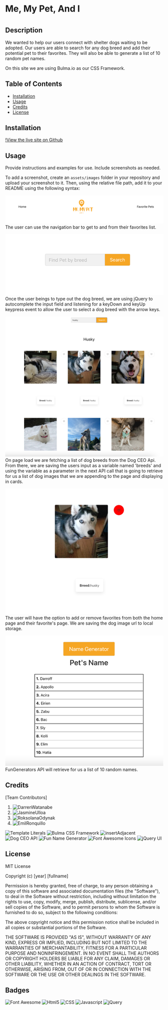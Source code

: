 # Me, My Pet, And I

# <Your-Project-Title>

## Description

We wanted to help our users connect with shelter dogs waiting to be adopted. Our users are able to search for any dog breed and add their potential pet to their favorites. They will also be able to generate a list of 10 random pet names.

On this site we are using Bulma.io as our CSS Framework.

## Table of Contents

- [Installation](#installation)
- [Usage](#usage)
- [Credits](#credits)
- [License](#license)

## Installation

[!View the live site on Github](https://silkyjazz.github.io/Me-MyPet-AndI/)

## Usage

Provide instructions and examples for use. Include screenshots as needed.

To add a screenshot, create an `assets/images` folder in your repository and upload your screenshot to it. Then, using the relative file path, add it to your README using the following syntax:

![Navigation](./assets/image1.png)
The user can use the navigation bar to get to and from their favorites list.

![Search Bar and Button](./assets/image2.png)
Once the user beings to type out the dog breed, we are using jQuery to autocomplete the input field and listening for a keyDown and keyUp keypress event to allow the user to select a dog breed with the arrow keys.

![Fetching Dog Images](./assets/image3.png)
On page load we are fetching a list of dog breeds from the Dog CEO Api. From there, we are saving the users input as a variable named 'breeds' and using the variable as a parameter in the next API call that is going to retrieve for us a list of dog images that we are appending to the page and displaying in cards.

![Saving to Favorites](./assets/image4.png)
The user will have the option to add or remove favorites from both the home page and their favorite's page. We are saving the dog image url to local storage.

![Generate a Random Name](./assets/image5.png)
FunGenerators API will retrieve for us a list of 10 random names.

## Credits

[Team Contributors]
1. ![DarrenWatanabe](https://github.com/Darrenkwatanabe)
2. ![JasmineUlloa](https://github.com/Silkyjazz)
3. ![RoksolanaOdynak](https://github.com/poucoLouco)
4. ![EmilRonquillo](https://github.com/Emil1577)


![Template Literals](https://developer.mozilla.org/en-US/docs/Web/JavaScript/Reference/Template_literals)
![Bulma CSS Framework](https://bulma.io/documentation/)
![insertAdjacent](https://developer.mozilla.org/en-US/docs/Web/API/Element/insertAdjacentHTML)
![Dog CEO API](https://dog.ceo/dog-api/documentation)
![Fun Name Generator](https://dog.ceo/dog-api/documentation)
![Font Awesome Icons](https://dog.ceo/dog-api/documentation)
![jQuery UI](https://jqueryui.com/autocomplete/)

## License

MIT License

Copyright (c) [year] [fullname]

Permission is hereby granted, free of charge, to any person obtaining a copy
of this software and associated documentation files (the "Software"), to deal
in the Software without restriction, including without limitation the rights
to use, copy, modify, merge, publish, distribute, sublicense, and/or sell
copies of the Software, and to permit persons to whom the Software is
furnished to do so, subject to the following conditions:

The above copyright notice and this permission notice shall be included in all
copies or substantial portions of the Software.

THE SOFTWARE IS PROVIDED "AS IS", WITHOUT WARRANTY OF ANY KIND, EXPRESS OR
IMPLIED, INCLUDING BUT NOT LIMITED TO THE WARRANTIES OF MERCHANTABILITY,
FITNESS FOR A PARTICULAR PURPOSE AND NONINFRINGEMENT. IN NO EVENT SHALL THE
AUTHORS OR COPYRIGHT HOLDERS BE LIABLE FOR ANY CLAIM, DAMAGES OR OTHER
LIABILITY, WHETHER IN AN ACTION OF CONTRACT, TORT OR OTHERWISE, ARISING FROM,
OUT OF OR IN CONNECTION WITH THE SOFTWARE OR THE USE OR OTHER DEALINGS IN THE
SOFTWARE.

## Badges

![Font Awesome](https://img.shields.io/badge/Font_Awesome-339AF0?style=for-the-badge&logo=fontawesome&logoColor=white)
![Html5](https://img.shields.io/badge/HTML5-E34F26?style=for-the-badge&logo=html5&logoColor=white)
![CSS](https://img.shields.io/badge/CSS3-1572B6?style=for-the-badge&logo=css3&logoColor=white)
![Javascript](https://img.shields.io/badge/JavaScript-323330?style=for-the-badge&logo=javascript&logoColor=F7DF1E)
![jQuery](https://img.shields.io/badge/jQuery-0769AD?style=for-the-badge&logo=jquery&logoColor=white)
